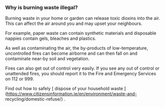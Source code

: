 ###  **Why is burning waste illegal?**

Burning waste in your home or garden can release toxic dioxins into the air.
This can affect the air around you and may upset your neighbours.

For example, paper waste can contain synthetic materials and disposable
nappies contain gels, bleaches and plastics.

As well as contaminating the air, the by-products of low-temperature,
uncontrolled fires can become airborne and can then fall on and contaminate
near-by soil and vegetation.

Fires can also get out of control very easily. If you see any out of control
or unattended fires, you should report it to the Fire and Emergency Services
on 112 or 999.

Find out how to safely [ dispose of your household waste
](https://www.citizensinformation.ie/en/environment/waste-and-
recycling/domestic-refuse/) .
